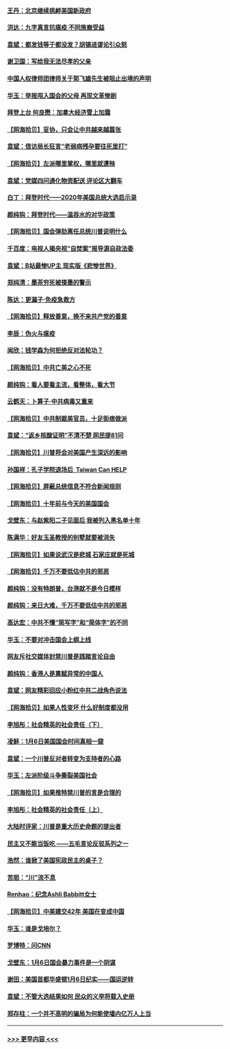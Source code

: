 #### [王丹：北京继续挑衅美国新政府](../pages/nsc993/n12722456.md?t=02010451) 
#### [洪达：九字真言抗瘟疫 不同族裔受益](../pages/nsc993/n12722448.md?t=02010451) 
#### [袁斌：都发钱等于都没发？胡锡进谬论引众怒](../pages/nsc993/n12722393.md?t=02010451) 
#### [谢卫国：写给我无法尽孝的父亲](../pages/nsc993/n12720325.md?t=02010451) 
#### [中国人权律师团律师关于郭飞雄先生被阻止出境的声明](../pages/nsc993/n12720203.md?t=02010451) 
#### [华玉：举报闯入国会的父母 再现文革惨剧](../pages/nsc993/n12719070.md?t=02010451) 
#### [拜登上台 何良懋：加拿大经济雪上加霜](../pages/nsc993/n12718943.md?t=02010451) 
#### [【网海拾贝】妥协，只会让中共越来越嚣张](../pages/nsc993/n12717392.md?t=02010451) 
#### [袁斌：信访局长狂言“老弱病残孕要往死里打”](../pages/nsc993/n12717343.md?t=02010451) 
#### [【网海拾贝】左派哪里掌权，哪里就遭殃](../pages/nsc993/n12715009.md?t=02010451) 
#### [袁斌：党媒四问通化物资配送 评论区大翻车](../pages/nsc993/n12714950.md?t=02010451) 
#### [白丁：拜登时代——2020年美国总统大选启示录](../pages/nsc993/n12714920.md?t=02010451) 
#### [颜纯钩：拜登时代——温吞水的对华政策](../pages/nsc993/n12713245.md?t=02010451) 
#### [【网海拾贝】国会弹劾离任总统川普说明什么](../pages/nsc993/n12712816.md?t=02010451) 
#### [千百度：电视人揭央视“自焚案”报导源自政法委](../pages/nsc993/n12709760.md?t=02010451) 
#### [袁斌：B站最惨UP主 现实版《悲惨世界》](../pages/nsc993/n12709686.md?t=02010451) 
#### [郑纯清：墨茶穷死被搽墨的警示](../pages/nsc993/n12709262.md?t=02010451) 
#### [陈达：更漏子·免疫急救方](../pages/nsc993/n12709244.md?t=02010451) 
#### [【网海拾贝】释放善意，换不来共产党的善意](../pages/nsc993/n12708361.md?t=02010451) 
#### [李辰：伪火与瘟疫](../pages/nsc993/n12707981.md?t=02010451) 
#### [闻欣：钱学森为何拒绝反对法轮功？](../pages/nsc993/n12707407.md?t=02010451) 
#### [【网海拾贝】中共亡美之心不死](../pages/nsc993/n12707621.md?t=02010451) 
#### [颜纯钩：看人要看主流，看整体，看大节](../pages/nsc993/n12707536.md?t=02010451) 
#### [云鹤天：卜算子‧中共病毒又重来](../pages/nsc993/n12707408.md?t=02010451) 
#### [【网海拾贝】中共制裁美官员，十足街痞做派](../pages/nsc993/n12705115.md?t=02010451) 
#### [袁斌：“返乡核酸证明”不清不楚 网民提81问](../pages/nsc993/n12704982.md?t=02010451) 
#### [【网海拾贝】川普将会对美国产生深远的影响](../pages/nsc993/n12703045.md?t=02010451) 
#### [孙国祥：孔子学院退场后  Taiwan Can HELP](../pages/nsc993/n12702430.md?t=02010451) 
#### [【网海拾贝】屏蔽总统信息不符合新闻规则](../pages/nsc993/n12699998.md?t=02010451) 
#### [【网海拾贝】十年前与今天的美国国会](../pages/nsc993/n12696993.md?t=02010451) 
#### [戈壁东：与赵紫阳二子见面后 我被列入黑名单十年](../pages/nsc993/n12696215.md?t=02010451) 
#### [陈满华：好友玉圣教授的别墅就要被消失](../pages/nsc993/n12695411.md?t=02010451) 
#### [【网海拾贝】如果说武汉是悲城 石家庄就是死城](../pages/nsc993/n12694589.md?t=02010451) 
#### [【网海拾贝】千万不要低估中共的邪恶](../pages/nsc993/n12692771.md?t=02010451) 
#### [颜纯钩：没有特朗普，台港就不是今日模样](../pages/nsc993/n12692678.md?t=02010451) 
#### [颜纯钩：来日大难，千万不要低估中共的邪恶](../pages/nsc993/n12692080.md?t=02010451) 
#### [高达宏：中共不懂“简写字”和“简体字”的不同](../pages/nsc993/n12692068.md?t=02010451) 
#### [华玉：不要对冲击国会上纲上线](../pages/nsc993/n12689948.md?t=02010451) 
#### [网友斥社交媒体封禁川普是践踏言论自由](../pages/nsc993/n12687482.md?t=02010451) 
#### [颜纯钩：香港人是禀赋异常的中国人](../pages/nsc993/n12685142.md?t=02010451) 
#### [袁斌：网友精彩回应小粉红中共二战角色说法](../pages/nsc993/n12684994.md?t=02010451) 
#### [【网海拾贝】如果人性变坏 什么好制度都没用](../pages/nsc993/n12683000.md?t=02010451) 
#### [李旭彤：社会精英的社会责任（下）](../pages/nsc993/n12680604.md?t=02010451) 
#### [凌稣：1月6日美国国会时间真相一窥](../pages/nsc993/n12682780.md?t=02010451) 
#### [袁斌：一个川普反对者转变为支持者的心路](../pages/nsc993/n12682700.md?t=02010451) 
#### [华玉：左派阶级斗争撕裂美国社会](../pages/nsc993/n12681226.md?t=02010451) 
#### [【网海拾贝】如果推特禁川普的言是合理的](../pages/nsc993/n12681232.md?t=02010451) 
#### [李旭彤：社会精英的社会责任（上）](../pages/nsc993/n12680501.md?t=02010451) 
#### [大陆时评家：川普是重大历史命题的提出者](../pages/nsc993/n12679904.md?t=02010451) 
#### [民主又不能当饭吃 ——五毛言论反驳系列之一](../pages/nsc993/n12679877.md?t=02010451) 
#### [浩然：谁掀了美国宪政民主的桌子？](../pages/nsc993/n12679850.md?t=02010451) 
#### [苦胆：“川”流不息](../pages/nsc993/n12678388.md?t=02010451) 
#### [Renhao：纪念Ashli Babbitt女士](../pages/nsc993/n12678359.md?t=02010451) 
#### [【网海拾贝】中美建交42年 美国在变成中国](../pages/nsc993/n12678324.md?t=02010451) 
#### [华玉：谁是戈培尔？](../pages/nsc993/n12677515.md?t=02010451) 
#### [罗博特：问CNN](../pages/nsc993/n12677172.md?t=02010451) 
#### [戈壁东：1月6日国会暴力事件是一个阴谋](../pages/nsc993/n12674639.md?t=02010451) 
#### [谢田：美国首都华盛顿1月6日纪实——国运逆转](../pages/nsc993/n12673190.md?t=02010451) 
#### [袁斌：不管大选结果如何 民众的义举将载入史册](../pages/nsc993/n12672787.md?t=02010451) 
#### [郑存柱：一个并不高明的骗局为何能使墙内亿万人上当](../pages/nsc993/n12671449.md?t=02010451) 

----
#### [ >>> 更早内容 <<< ](../indexes/nsc993-earlier.md)
